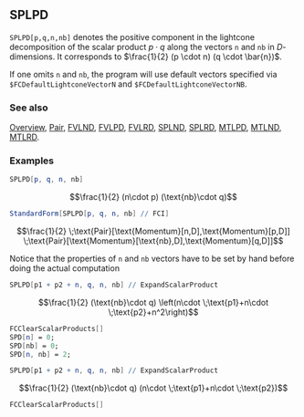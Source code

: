 ```mathematica
 
```

## SPLPD

`SPLPD[p,q,n,nb]` denotes the positive component in the lightcone decomposition of the scalar product $p \cdot q$  along the vectors `n` and `nb` in $D$-dimensions. It corresponds to $\frac{1}{2} (p \cdot n) (q \cdot \bar{n})$.

If one omits `n` and `nb`, the program will use default vectors specified via `$FCDefaultLightconeVectorN` and `$FCDefaultLightconeVectorNB`.

### See also

[Overview](Extra/FeynCalc.md), [Pair](Pair.md), [FVLND](FVLND.md), [FVLPD](FVLPD.md), [FVLRD](FVLRD.md), [SPLND](SPLND.md), [SPLRD](SPLRD.md), [MTLPD](MTLPD.md), [MTLND](MTLND.md), [MTLRD](MTLRD.md).

### Examples

```mathematica
SPLPD[p, q, n, nb]
```

$$\frac{1}{2} (n\cdot p) (\text{nb}\cdot q)$$

```mathematica
StandardForm[SPLPD[p, q, n, nb] // FCI]
```

$$\frac{1}{2} \;\text{Pair}[\text{Momentum}[n,D],\text{Momentum}[p,D]] \;\text{Pair}[\text{Momentum}[\text{nb},D],\text{Momentum}[q,D]]$$

Notice that the properties of `n` and `nb` vectors have to be set by hand before doing the actual computation

```mathematica
SPLPD[p1 + p2 + n, q, n, nb] // ExpandScalarProduct
```

$$\frac{1}{2} (\text{nb}\cdot q) \left(n\cdot \;\text{p1}+n\cdot \;\text{p2}+n^2\right)$$

```mathematica
FCClearScalarProducts[]
SPD[n] = 0;
SPD[nb] = 0;
SPD[n, nb] = 2;
```

```mathematica
SPLPD[p1 + p2 + n, q, n, nb] // ExpandScalarProduct
```

$$\frac{1}{2} (\text{nb}\cdot q) (n\cdot \;\text{p1}+n\cdot \;\text{p2})$$

```mathematica
FCClearScalarProducts[]
```
